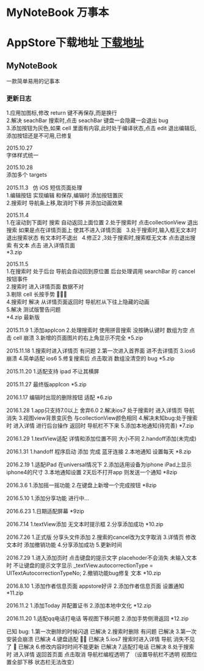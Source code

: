 # MyNoteBook 万事本 
# AppStore下载地址 [下载地址](https://itunes.apple.com/cn/app/万事本/id1057007765?mt=8!)
## MyNoteBook 
一款简单易用的记事本

### 更新日志  
1.应用加图标,修改 return 键不再保存,而是换行  
2.解决 seachBar 搜索时,点击 seachBar 键盘一会隐藏一会退出 bug  
3.添加按钮为灰色,如果 cell 里面有内容,此时处于编译状态,点击 edit 退出编辑后,添加按钮还是不可用,已修复  

2015.10.27  
字体样式统一

2015.10.28  
添加多个 targets

2015.11.3   
仿 iOS 短信页面处理  
1.编辑按钮 实现编辑 和保存,编辑时 添加按钮置灰  
2.搜索时 导航条上移,取消时下移 并添加动画效果
 
2015.11.4  
1.在滚动到下面时 搜索 自动返回上面位置 
2.处于搜索时 点击collectionView 退出搜索 如果是点在详情页面上 使其不进入详情页面   
3.处于搜索时,输入框无文本时 退出搜索状态 有文本时不退出  
4.修正2 ,3处于搜索时,搜索框无文本 点击退出搜索 有文本 点击 进入详情页面  
*3.zip  
  
2015.11.5  
1.在搜索时 处于后台 导航会自动回到原位置 后台处理调用 searchBar 的 cancel 按钮事件  
2.搜索时 进入详情页面 数据不对  
3.剔除 cell 长按手势    
4.搜索时 解决 从详情页面返回时 导航栏从下往上隐藏的动画  
5.解决 测试版警告问题  
*4.zip 最新版  
  
2015.11.9
1.添加appIcon
2.处理搜索时 使用拼音搜索 没按确认键时 数组为空 点击 cell 崩溃
3.新增的页面图片的右上角显示不完全
*5.zip

2015.11.18
1.搜索时进入详情页 有问题
2.第一次进入首界面 进不去详情页
3.ios6崩溃
4.简单适配 ios6
5.修复搜索后 点击取消 数组没清空的 bug
*5.zip

2015.11.20
1.适配支持 ipad 不让其横屏

2015.11.27
最终版appIcon
*5.zip

2016.1.17
编辑时出现的删除按钮 适配
*6.zip

2016.1.28
1.app只支持7.0以上 舍弃6.0
2.解决ios7 处于搜索时 进入详情页 导航消失
3.视图view背景变灰色 与collectionView颜色相同
4.解决未知bug:处于搜索时 进入详情 进行后台操作 返回时 导航栏不下来
5.添加本地通知(待完善)
*7.zip

2016.1.29
1.textView适配 详情和添加位置不同 大小不同
2.handoff添加(未完成)

2016.1.31
1.handoff 程序启动 添加 完成 蓝牙连接
2.本地通知 设置每天
*8.zip

2016.2.19
1.适配iPad 在universal情况下
2.添加适用设备为iphone iPad上显示iphone4的尺寸
3.本地通知设置 2天后不打开app 则发送一个通知
*8zip

2016.3.6
1.添加摇一摇功能
2.在键盘上新增一个完成按钮
*8zip

2016.5.10
1.添加分享功能 进行中…

2016.6.23
1.日期适配屏幕
*9zip

2016.7.14
1.textView添加 无文本时提示框
2.分享添加成功
*10.zip

2016.7.26
1.正式版 分享头文件添加
2.搜索的cancel改为文字取消
3.详情页 修改文本时 添加撤销功能
4.分享添加成功
5.更新时间

2016.7.29
1.进入添加页时 点击键盘的提示文字 placehoder不会消失  未输入文本时 不让键盘的提示文字显示
    _textView.autocorrectionType = UITextAutocorrectionTypeNo;
2.撤销功能bug修复 文本
*10.zip

2016.8.10
1.添加作者信息页面 appstore好评
2.添加作者信息页面 设置通知
*11.zip

2016.11.2
1.添加Today 并配置证书
2.添加本地中文化
*12.zip

2016.11.20
1.适配qq电话打电话 等视图下移问题
2.添加手势侧滑返回
*12.zip




已知 bug:
1.第一次删除的时候闪退 已解决
2.搜索时删除 有问题  已解决
3.第一次安装会崩溃 已解决
4.键盘适配  已解决
5.ios7 搜索时进入详情 导航 消失不见了  已解决
6.修改内容时时间不能更新 已解决
7.适配打电话 已解决
8.处于搜索时 进入详情 返回首页面 点击取消 导航栏编程透明了 （设置导航栏不透明 视图位置全部下移 状态栏无法改变）
